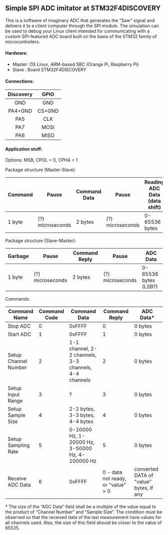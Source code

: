 
## Simple SPI ADC imitator at STM32F4DISCOVERY ##

This is a software of imaginary ADC that generates the "Saw" signal and delivers it to a client computer through the SPI module.
The simulation can be used to debug your Linux client intended for communicating with a custom SPI-featured ADC board built on the basis of the STM32 family of microcontrollers. 

#### Hardware: ####

- Master: OS Linux, ARM-based SBC (Orange Pi, Raspberry Pi)	
- Slave : Board STM32F4DISCOVERY

#### Connections: ####

| Discovery | GPIO     |
| :-------: | :------: |
|    GND    | GND      |
|    PA4+GND| CS+GND   |
|    PA5    | CLK      |
|    PA7    | MOSI     |
|    PA6    | MISO     |


#### Application stuff: ####

Options: MSB, CPOL = 0, CPHA = 1

Package structure (Master-Slave):

   Command|     Pause      |Command Data|     Pause      |Reading ADC Data (data shift)
   -------|----------------|------------|----------------|-------------------------------
   1 byte |(?) microseconds|   2 bytes  |(?) microseconds| 0-65536 bytes


Package structure (Slave-Master):

  Garbage |     Pause      |Command Reply|     Pause      |   ADC Data
  --------|----------------|-------------|----------------|---------------------
   1 byte |(?) microseconds|   2 bytes   |(?) microseconds| 0-65536 bytes (LSB?)


Commands:

Command Name         | Command Code|Command Data|Command Reply|ADC Data\*
---------------------|-------------|------------|-------------|-----------
Stop ADC             |    0        |   0xFFFF   |     0       |   0 bytes
Start ADC            |    1        |   0xFFFF   |     1       |   0 bytes
Setup Channel Number |    2        | 1-1 channel, 2-2 channels, 3-3 channels, 4-4 channels|2|0 bytes
Setup Input Range    |    3        |      ?     |     3       |   0 bytes
Setup Sample Size    |    4        |2-2 bytes, 3-3 bytes, 4-4 bytes|4|0 bytes
Setup Sampling Rate  |    5        |0-10000 Hz, 1-20000 Hz, 3-50000 Hz, 4-100000 Hz|5|0 bytes
Receive ADC Data     |    6        |   0xFFFF   |0 - data not ready, or "value" > 0 |converted DATA of "value" bytes, if any

\* The size of the “ADC Data” field shall be a multiple of the value equal to the product of “Channel Number” and “Sample Size”. The condition must be observed so that the received data of the last measurement have values for all channels used. Also, the size of this field should be closer to the value of 65535.



